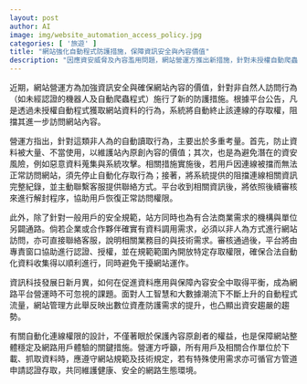 ```yaml
---
layout: post
author: AI
image: img/website_automation_access_policy.jpg
categories: [ '旅遊' ]
title: "網站強化自動程式防護措施，保障資訊安全與內容價值"
description: "因應資安威脅及內容濫用問題，網站營運方推出新措施，針對未授權自動爬蟲及機器人阻擋連線，並提供合法單位申請認證通道，兼顧原創保護與合法需求。"
---
```

近期，網站營運方為加強資訊安全與確保網站內容的價值，針對非自然人訪問行為（如未經認證的機器人及自動爬蟲程式）施行了新的防護措施。根據平台公告，凡是透過未授權自動程式獲取網站資料的行為，系統將自動終止該連線的存取權，阻擋其進一步訪問網站內容。

營運方指出，針對這類非人為的自動讀取行為，主要出於多重考量。首先，防止資料被大量、不當使用，以維護站內原創內容的價值；其次，也是為避免潛在的資安風險，例如惡意資料蒐集與系統攻擊。相關措施實施後，若用戶因連線被擋而無法正常訪問網站，須先停止自動化存取行為；接著，將系統提供的阻擋連線相關資訊完整紀錄，並主動聯繫客服提供聯絡方式。平台收到相關資訊後，將依照後續審核來進行解封程序，協助用戶恢復正常訪問權限。

此外，除了針對一般用戶的安全規範，站方同時也為有合法商業需求的機構與單位另闢通路。倘若企業或合作夥伴確實有資料調用需求，必須以非人為方式進行網站訪問，亦可直接聯絡客服，說明相關業務目的與技術需求。審核通過後，平台將由專責窗口協助進行認證、授權，並在規範範圍內開放特定存取權限，確保合法自動化資料收集得以順利進行，同時避免干擾網站運作。

資訊科技發展日新月異，如何在促進資料應用與保障內容安全中取得平衡，成為網路平台營運時不可忽視的課題。面對人工智慧和大數據潮流下不斷上升的自動程式流量，網站管理方此舉反映出數位資產防護需求的提升，也凸顯出資安趨嚴的趨勢。

有關自動化連線權限的設計，不僅著眼於保護內容原創者的權益，也是保障網站整體穩定及網路用戶體驗的關鍵措施。營運方呼籲，所有用戶及相關合作單位於下載、抓取資料時，應遵守網站規範及技術規定，若有特殊使用需求亦可循官方管道申請認證存取，共同維護健康、安全的網路生態環境。